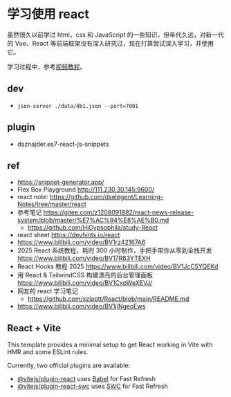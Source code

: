 # 学习使用 react

虽然很久以前学过 html，css 和 JavaScript 的一些知识，但年代久远，对新一代的 Vue、React 等前端框架没有深入研究过，现在打算尝试深入学习，并使用它。

学习过程中，参考[视频教程](https://www.bilibili.com/video/BV1jiNgeoEws)。

## dev

- `json-server ./data/db1.json --port=7001`

## plugin

- dsznajder.es7-react-js-snippets

## ref

- https://snippet-generator.app/
- Flex Box Playground http://111.230.30.145:9600/
- react note: https://github.com/dselegent/Learning-Notes/tree/master/react
- 参考笔记 https://gitee.com/z1208091882/react-news-release-system/blob/master/%E7%AC%94%E8%AE%B0.md
  - https://github.com/HiGypsophila/study-React
- react sheet https://devhints.io/react
- https://www.bilibili.com/video/BV1rz42167A6
- 2025 React 系统教程，耗时 300 小时制作，手把手带你从零到全栈开发 https://www.bilibili.com/video/BV17R63YTEXH
- React Hooks 教程 2025 https://www.bilibili.com/video/BV1JcC5YQEKd
- 用 React & TailwindCSS 构建漂亮的后台管理面板 https://www.bilibili.com/video/BV1CxpWeXEVJ/
- 网友的 react 学习笔记
  - https://github.com/xzlaptt/React/blob/main/README.md
- https://www.bilibili.com/video/BV1jiNgeoEws

## React + Vite

This template provides a minimal setup to get React working in Vite with HMR and some ESLint rules.

Currently, two official plugins are available:

- [@vitejs/plugin-react](https://github.com/vitejs/vite-plugin-react/blob/main/packages/plugin-react/README.md) uses [Babel](https://babeljs.io/) for Fast Refresh
- [@vitejs/plugin-react-swc](https://github.com/vitejs/vite-plugin-react-swc) uses [SWC](https://swc.rs/) for Fast Refresh
